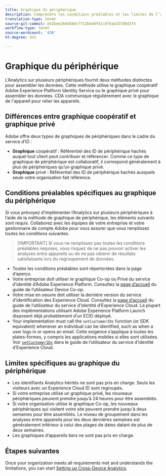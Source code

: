 ```yaml
---
title: Graphique du périphérique
description: Comprendre les conditions préalables et les limites de l’assemblage de données à l’aide du graphique de périphérique.
translation-type: tm+mt
source-git-commit: eb2bee26dd58dcff13b4ddf41c6f6ab337d8d374
workflow-type: tm+mt
source-wordcount: '430'
ht-degree: 41%

---
```



# Graphique du périphérique

L’Analytics sur plusieurs périphériques fournit deux méthodes distinctes pour assembler les données. Cette méthode utilise le graphique coopératif Adobe Experience Platform Identity Service ou le graphique privé pour assembler les données. CDA communique régulièrement avec le graphique de l&#39;appareil pour relier les appareils.

## Différences entre graphique coopératif et graphique privé

Adobe offre deux types de graphiques de périphériques dans le cadre du service d’ID :

* **Graphique** coopératif : Référentiel des ID de périphérique hachés auquel tout client peut contribuer et référencer. Comme ce type de graphique de périphérique est collaboratif, il correspond généralement à plus de périphériques qu’un graphique privé.
* **Graphique** privé : Référentiel des ID de périphérique hachés auxquels seule votre organisation fait référence.

## Conditions préalables spécifiques au graphique du périphérique

Si vous prévoyez d’implémenter l’Analytics sur plusieurs périphériques à l’aide de la méthode de graphique de périphérique, les éléments suivants sont requis. Collaborez avec les équipes de votre entreprise et votre gestionnaire de compte Adobe pour vous assurer que vous remplissez toutes les conditions suivantes.

>[!IMPORTANT] Si vous ne remplissez pas toutes les conditions préalables requises, vous risquez de ne pas pouvoir activer les analyses entre appareils ou de ne pas obtenir de résultats satisfaisants lors du regroupement de données.

* Toutes les conditions préalables sont répertoriées dans la page [](overview.md)d’aperçu.
* Votre entreprise doit utiliser le graphique Co-op ou Privé du service d’identité d’Adobe Experience Platform. Consultez la [page d’accueil](https://docs.adobe.com/content/help/fr-FR/device-co-op/using/home.html) du guide de l’utilisateur Device Co-op.
* Votre mise en oeuvre doit utiliser la dernière version du service d’identification des Experience Cloud. Consultez la [page d’accueil](https://docs.adobe.com/content/help/fr-FR/id-service/using/home.html) du guide de l’utilisateur du service d’identité d’Experience Cloud. La plupart des implémentations utilisant Adobe Experience Platform Launch disposent déjà probablement d’un ECID déployé.
* Your implementation must call the `setCustomerIDs` function (or SDK equivalent) whenever an individual can be identified, such as when a user logs in or opens an email. Cette exigence s’applique à toutes les plates-formes, y compris les applications mobiles si elles sont utilisées. Voir [`setCustomerIDs`](https://docs.adobe.com/content/help/fr-FR/id-service/using/id-service-api/methods/setcustomerids.html) dans le guide de l’utilisateur du service d’identité d’Experience Cloud.

## Limites spécifiques au graphique du périphérique

* Les identifiants Analytics hérités ne sont pas pris en charge. Seuls les visiteurs avec un Experience Cloud ID sont regroupés.
* Si votre entreprise utilise un graphique privé, les nouveaux périphériques peuvent prendre jusqu’à 24 heures pour être assemblés.
* Si votre organisation utilise le graphique Co-op, les nouveaux périphériques qui visitent votre site peuvent prendre jusqu&#39;à deux semaines pour être assemblés. Le niveau de groupement dans les analyses entre appareils pour les deux dernières semaines est généralement inférieur à celui des plages de dates datant de plus de deux semaines.
* Les graphiques d’appareils tiers ne sont pas pris en charge.

## Étapes suivantes

Once your organization meets all requirements met and understands the limitations, you can start [Setting up Cross-Device Analytics](setup.md).

